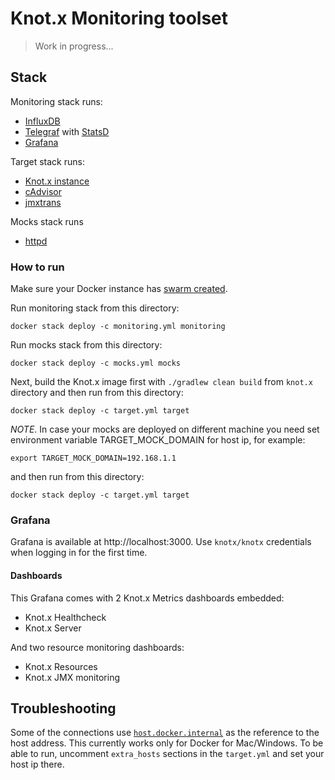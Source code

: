 # Knot.x Monitoring toolset

> Work in progress...

## Stack
Monitoring stack runs:
- [InfluxDB](https://www.influxdata.com/products/influxdb-overview/)
- [Telegraf](https://www.influxdata.com/time-series-platform/telegraf/) with [StatsD](https://github.com/statsd/statsd)
- [Grafana](https://grafana.com/)

Target stack runs:
- [Knot.x instance](https://github.com/Knotx/knotx-performance-tests/tree/master/knot.x)
- [cAdvisor](https://github.com/google/cadvisor)
- [jmxtrans](http://jmxtrans.org)

Mocks stack runs
- [httpd](https://hub.docker.com/_/httpd)

### How to run
Make sure your Docker instance has [swarm created](https://docs.docker.com/engine/swarm/swarm-tutorial/create-swarm/).

Run monitoring stack from this directory:
```
docker stack deploy -c monitoring.yml monitoring
```

Run mocks stack from this directory:
```
docker stack deploy -c mocks.yml mocks
```

Next, build the Knot.x image first with `./gradlew clean build` from `knot.x` directory
and then run from this directory:
```
docker stack deploy -c target.yml target
```

*NOTE*. In case your mocks are deployed on different machine you need set environment variable 
TARGET_MOCK_DOMAIN for host ip, for example:

```
export TARGET_MOCK_DOMAIN=192.168.1.1
```

and then run from this directory:
```
docker stack deploy -c target.yml target
```

### Grafana
Grafana is available at http://localhost:3000. Use `knotx/knotx` credentials when logging in for the 
first time.

#### Dashboards
This Grafana comes with 2 Knot.x Metrics dashboards embedded:
- Knot.x Healthcheck
- Knot.x Server

And two resource monitoring dashboards:
- Knot.x Resources
- Knot.x JMX monitoring

## Troubleshooting
Some of the connections use [`host.docker.internal`](https://docs.docker.com/docker-for-mac/networking/)
 as the reference to the host address. This currently works only for Docker for Mac/Windows.
To be able to run, uncomment `extra_hosts` sections in the `target.yml` and set your host ip there.